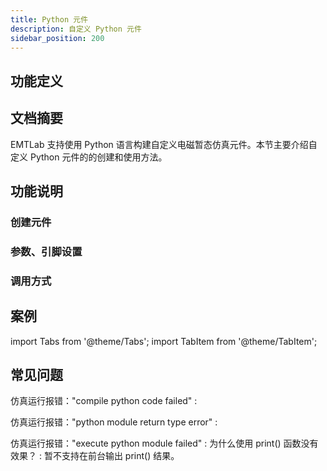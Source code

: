```yaml
---
title: Python 元件
description: 自定义 Python 元件
sidebar_position: 200
---
```


## 功能定义


## 文档摘要
EMTLab 支持使用 Python 语言构建自定义电磁暂态仿真元件。本节主要介绍自定义 Python 元件的的创建和使用方法。


## 功能说明

### 创建元件

### 参数、引脚设置

### 调用方式

## 案例

import Tabs from '@theme/Tabs';
import TabItem from '@theme/TabItem';

<Tabs>
<TabItem value="case1" label="简单控制元件">

</TabItem>
<TabItem value="case2" label="固定频率触发式Python元件">

</TabItem>

<TabItem value="case3" label="外部触发式Python元件">

</TabItem>
</Tabs>


## 常见问题
仿真运行报错："compile python code failed"
:

仿真运行报错："python module return type error"
:

仿真运行报错："execute python module failed"
:
为什么使用 print() 函数没有效果？
:   暂不支持在前台输出 print() 结果。